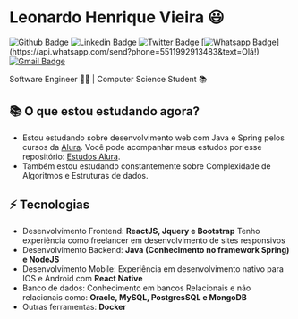 # Leonardo Henrique Vieira 😃

[![Github Badge](https://img.shields.io/badge/-Github-000?style=flat-square&logo=Github&logoColor=white&link=https://github.com/leonarhv)](https://github.com/leonarhv)
[![Linkedin Badge](https://img.shields.io/badge/-LinkedIn-blue?style=flat-square&logo=Linkedin&logoColor=white&link=https://www.linkedin.com/in/leonardo-henrique-vieira-848048192/)](https://www.linkedin.com/in/leonardo-henrique-vieira-848048192/)
[![Twitter Badge](https://img.shields.io/badge/-Twitter-1ca0f1?style=flat-square&labelColor=1ca0f1&logo=twitter&logoColor=white&link=https://twitter.com/Leodevlop)](https://twitter.com/Leodevlop)
[![Whatsapp Badge](https://img.shields.io/badge/-Whatsapp-4CA143?style=flat-square&labelColor=4CA143&logo=whatsapp&logoColor=white&link=https://api.whatsapp.com/send?phone=5511992913483&text=Olá!)](https://api.whatsapp.com/send?phone=5511992913483&text=Olá!)
[![Gmail Badge](https://img.shields.io/badge/-Gmail-c14438?style=flat-square&logo=Gmail&logoColor=white&link=mailto:leohvir@gmail.com)](mailto:leohvir@gmail.com)

Software Engineer 👨‍💻 | Computer Science Student 📚

## 📚 O que estou estudando agora?
- Estou estudando sobre desenvolvimento web com Java e Spring pelos cursos da [Alura](https://www.alura.com.br).
Você pode acompanhar meus estudos por esse repositório: [Estudos Alura](https://github.com/leonarhv/Estudos_Alura).
- Também estou estudando constantemente sobre Complexidade de Algoritmos e Estruturas de dados.
<!--
- Estou participando do Bootcamp GoStack da [Rocketseat 🚀](https://github.com/Rocketseat)
os projetos desenvolvidos usam tecnologias modernas como: **Typescript, NodeJS, ReactJS e React Native.**
[Veja aqui um dos projetos desenvolvidos](https://github.com/leonarhv/Desafio-06-GoStack)
-->

## ⚡ Tecnologias
- Desenvolvimento Frontend: **ReactJS, Jquery e Bootstrap**
 Tenho experiência como freelancer em desenvolvimento de sites responsivos
- Desenvolvimento Backend: **Java (Conhecimento no framework Spring) e NodeJS**
- Desenvolvimento Mobile: Experiência em desenvolvimento nativo para IOS e Android com **React Native**
- Banco de dados: Conhecimento em bancos Relacionais e não relacionais como: **Oracle, MySQL, PostgresSQL e MongoDB**
- Outras ferramentas: **Docker**
<!--
Here are some ideas to get you started:

- 🔭 I’m currently working on ...
- 🌱 I’m currently learning ...
- 👯 I’m looking to collaborate on ...
- 🤔 I’m looking for help with ...
- 💬 Ask me about ...
- 📫 How to reach me: ...
- 😄 Pronouns: ...
- ⚡ Fun fact: ...
-->
